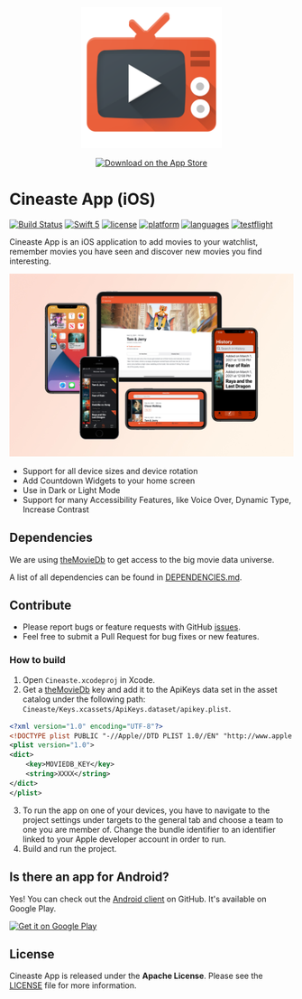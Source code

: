 <p align="center"><a href="https://itunes.apple.com/us/app/cineaste-app/id1402748020"><img src="assets/logo.png" width="250" /></a></p>

<p align="center"><a href="https://itunes.apple.com/us/app/cineaste-app/id1402748020"><img alt='Download on the App Store' src="https://linkmaker.itunes.apple.com/assets/shared/badges/en-us/appstore-lrg.svg" width="150" /></a></p>

# Cineaste App (iOS)

[![Build Status](https://github.com/spacepandas/cineaste-ios/workflows/CI/badge.svg)](https://github.com/spacepandas/cineaste-ios/workflows/CI/badge.svg)
[![Swift 5](https://img.shields.io/badge/Swift-5-orange.svg)](https://swift.org)
[![license](https://img.shields.io/badge/license-Apache-lightgrey.svg)](https://github.com/spacepandas/cineaste-ios/blob/master/LICENSE)
[![platform](https://img.shields.io/badge/platform-iOS_12+-lightgrey.svg)](https://img.shields.io/badge/platform-iOS_12+-lightgrey.svg)
[![languages](https://img.shields.io/badge/languages-en,_de-lightgrey.svg)](https://img.shields.io/badge/languages-en,_de-lightgrey.svg)
[![testflight](https://img.shields.io/badge/Join-TestFlight-blue.svg)](https://testflight.apple.com/join/sAfD3j8m)

Cineaste App is an iOS application to add movies to your watchlist, remember movies you have seen and discover new movies you find interesting.

![presentation][]

- Support for all device sizes and device rotation
- Add Countdown Widgets to your home screen
- Use in Dark or Light Mode
- Support for many Accessibility Features, like Voice Over, Dynamic Type, Increase Contrast

## Dependencies

We are using [theMovieDb][theMovieDb] to get access to the big movie data universe.

A list of all dependencies can be found in [DEPENDENCIES.md](https://github.com/spacepandas/cineaste-ios/blob/master/DEPENDENCIES.md).

## Contribute

- Please report bugs or feature requests with GitHub [issues](https://github.com/spacepandas/cineaste-ios/issues).
- Feel free to submit a Pull Request for bug fixes or new features.

### How to build

1. Open `Cineaste.xcodeproj` in Xcode.
2. Get a [theMovieDb][theMovieDb] key and add it to the ApiKeys data set in the asset catalog under the following path: `Cineaste/Keys.xcassets/ApiKeys.dataset/apikey.plist`.

```xml 
<?xml version="1.0" encoding="UTF-8"?>
<!DOCTYPE plist PUBLIC "-//Apple//DTD PLIST 1.0//EN" "http://www.apple.com/DTDs/PropertyList-1.0.dtd">
<plist version="1.0">
<dict>
	<key>MOVIEDB_KEY</key>
	<string>XXXX</string>
</dict>
</plist>
```

3. To run the app on one of your devices, you have to navigate to the project settings under targets to the general tab and choose a team to one you are member of. Change the bundle identifier to an identifier linked to your Apple developer account in order to run.
4. Build and run the project.

## Is there an app for Android?

Yes! You can check out the [Android client](https://github.com/spacepandas/cineaste-android) on GitHub. It's available on Google Play.

<a href='https://play.google.com/store/apps/details?id=de.cineaste.android&pcampaignid=MKT-Other-global-all-co-prtnr-py-PartBadge-Mar2515-1'><img alt='Get it on Google Play' src='https://play.google.com/intl/en_us/badges/images/apps/en-play-badge.png' height="45px"/></a>

## License

Cineaste App is released under the **Apache License**. Please see the [LICENSE](https://github.com/spacepandas/cineaste-ios/blob/master/LICENSE) file for more information.

[theMovieDb]: https://www.themoviedb.org/
[Kingfisher]: https://github.com/onevcat/Kingfisher
[presentation]: /assets/presentation.jpg
